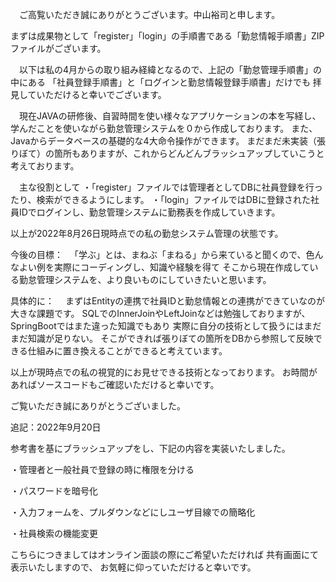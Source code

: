 　ご高覧いただき誠にありがとうございます。中山裕司と申します。
 
まずは成果物として「register」「login」の手順書である「勤怠情報手順書」ZIPファイルがございます。
 
　以下は私の4月からの取り組み経緯となるので、上記の「勤怠管理手順書」の中にある
「社員登録手順書」と「ログインと勤怠情報登録手順書」だけでも
拝見していただけると幸いでございます。
 
 
　現在JAVAの研修後、自習時間を使い様々なアプリケーションの本を写経し、学んだことを使いながら勤怠管理システムを０から作成しております。
また、Javaからデータベースの基礎的な4大命令操作ができます。
まだまだ未実装（張りぼて）の箇所もありますが、これからどんどんブラッシュアップしていこうと考えております。
  
　主な役割として
・「register」ファイルでは管理者としてDBに社員登録を行ったり、検索ができるようにします。
・「login」ファイルではDBに登録された社員IDでログインし、勤怠管理システムに勤務表を作成していきます。
 
以上が2022年8月26日現時点での私の勤怠システム管理の状態です。
 
  
 
 
今後の目標：
　「学ぶ」とは、まねぶ「まねる」から来ていると聞くので、色んなよい例を実際にコーディングし、知識や経験を得て
そこから現在作成している勤怠管理システムを、より良いものにしていきたいと思います。
 
具体的に：
　まずはEntityの連携で社員IDと勤怠情報との連携ができていなのが大きな課題です。
SQLでのInnerJoinやLeftJoinなどは勉強しておりますが、SpringBootではまた違った知識でもあり
実際に自分の技術として扱うにはまだまだ知識が足りない。
そこができれば張りぼての箇所をDBから参照して反映できる仕組みに置き換えることができると考えています。
 
以上が現時点での私の視覚的にお見せできる技術となっております。
お時間があればソースコードもご確認いただけると幸いです。
 
ご覧いただき誠にありがとうございました。
 
 
 
 
 
 
 
 
 
 
追記：2022年9月20日
 
参考書を基にブラッシュアップをし、下記の内容を実装いたしました。
 
・管理者と一般社員で登録の時に権限を分ける
 
・パスワードを暗号化
 
・入力フォームを、プルダウンなどにしユーザ目線での簡略化
 
・社員検索の機能変更
 
こちらにつきましてはオンライン面談の際にご希望いただければ
共有画面にて表示いたしますので、
お気軽に仰っていただけると幸いです。
